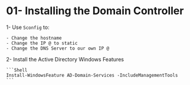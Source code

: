 # 01- Installing the Domain Controller

1- Use `Sconfig` to:

    - Change the hostname
    - Change the IP @ to static
    - Change the DNS Server to our own IP @

2- Install the Active Directory Windows Features

    ```Shell
    Install-WindowsFeature AD-Domain-Services -IncludeManagementTools
    ```